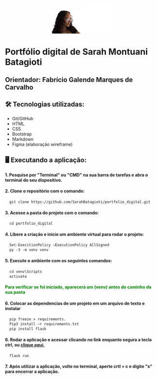 <p align="center">
  <img src="./api/static/img/FotoSarahBatagioti.png" alt="Foto" width="20%"/>
  <img src="./api/static/img/LogoSMB.svg" alt="Foto" width="20%"/>
</p>

<h1> Portfólio digital de Sarah Montuani Batagioti </h1>

<h2> Orientador: Fabrício Galende Marques de Carvalho </h2>

<h2> 🛠️ Tecnologias utilizadas: </h2>

- Git/GitHub
- HTML
- CSS
- Bootstrap
- Markdown
- Figma (elaboração wireframe)

<h2> 🖥️ Executando a aplicação: </h2>
<h4> 1. Pesquise por "Terminal" ou "CMD" na sua barra de tarefas e abra o terminal do seu dispositivo.</h4>
<h4> 2. Clone o repositório com o comando: </h4>
  
      git clone https://github.com/SarahBatagioti/portfolio_digital.git

  <h4> 3. Acesse a pasta do projeto com o comando: </h4>
  
      cd portfolio_digital
  
<h4> 4. Libere a criação e inicie um ambiente virtual para rodar o projeto: </h4>

      Set-ExecitionPolicy –ExecutionPolicy AllSigned 
      py -3 -m venv venv
  
<h4>  5. Execute o ambiente com os seguintes comandos: </h4>

      cd venv\Scripts
      activate

<h4 style='color: green'> Para verificar se foi iniciado, aparecerá um (venv) antes do caminho da sua pasta<h4>

<h4> 6.  Colocar as dependencias de um projeto em um arquivo de texto e instalar </h4>
      
      pip freeze > requirements.
      Pip3 install –r requirements.txt
      pip install flask
  
<h4> 6. Rodar a aplicação e acessar clicando no link enquanto segura a tecla ctrl, ou <a href="http://127.0.0.1:5000"> clique aqui. </a> </h4>

      flask run

<h4> 7. Após utilizar a aplicação, volte no terminal, aperte crtl + c e digite "s" para encerrar a aplicação. </h4>
